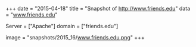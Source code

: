 
+++
date = "2015-04-18"
title = "Snapshot of http://www.friends.edu"
data = "www.friends.edu"

Server = ["Apache"]
domain = ["friends.edu"]

  image = "snapshots/2015_16/www.friends.edu.png"
+++
#
